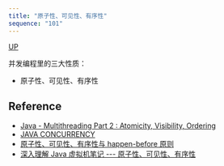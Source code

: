```yaml
---
title: "原子性、可见性、有序性"
sequence: "101"
---
```


[UP](/java-concurrency.html)


并发编程里的三大性质：

- 原子性、可见性、有序性

## Reference

- [Java - Multithreading Part 2 : Atomicity, Visibility, Ordering](https://medium.com/@MrAndroid/java-multithreading-part-2-atomicity-visibility-ordering-1665ff7c59e6)
- [JAVA CONCURRENCY](http://jeremymanson.blogspot.com/2007/08/atomicity-visibility-and-ordering.html)
- [原子性、可见性、有序性与 happen-before 原则](https://blog.csdn.net/u012988901/article/details/111936894)
- [深入理解 Java 虚拟机笔记 --- 原子性、可见性、有序性](https://blog.csdn.net/xtayfjpk/article/details/41969915)
